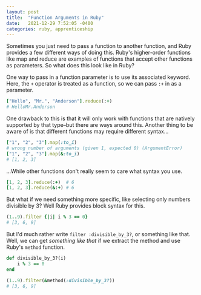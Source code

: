 ```yaml
---
layout: post
title:  "Function Arguments in Ruby"
date:   2021-12-29 7:52:05 -0400
categories: ruby, apprenticeship
---
```


Sometimes you just need to pass a function to another function, and Ruby provides a few 
different ways of doing this. Ruby's higher-order functions like map and reduce are examples
of functions that accept other functions as parameters. So what does this look like in Ruby?

One way to pass in a function parameter is to use its associated keyword. Here, 
the `+` operator is treated as a function, so we can pass `:+` in as a parameter.

````ruby
["Hello", "Mr.", "Anderson"].reduce(:+)
# HelloMr.Anderson
````

One drawback to this is that it will only work with functions that are 
natively supported by that type–but there are ways around this.
Another thing to be aware of is that different functions may require different syntax...

````ruby
["1", "2", "3"].map(:to_i)
# wrong number of arguments (given 1, expected 0) (ArgumentError)
["1", "2", "3"].map(&:to_i)
# [1, 2, 3]
````

...While other functions don't really seem to care what syntax you use.

````ruby
[1, 2, 3].reduce(:+)  # 6
[1, 2, 3].reduce(&:+) # 6
````

But what if we need something more specific, like selecting only numbers 
divisible by 3? Well Ruby provides block syntax for this.

````ruby
(1..9).filter {|i| i % 3 == 0}
# [3, 6, 9]
````

But I'd much rather write `filter :divisible_by_3?`, or something like that.
Well, we can get _something like that_ if we extract the method and use Ruby's 
`method` function.

````ruby
def divisible_by_3?(i)
    i % 3 == 0
end

(1..9).filter(&method(:divisible_by_3?))
# [3, 6, 9]
````

